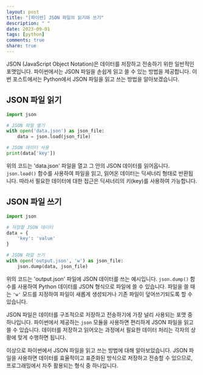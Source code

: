 ```yaml
---
layout: post
title: "[파이썬] JSON 파일의 읽기와 쓰기"
description: " "
date: 2023-09-01
tags: [python]
comments: true
share: true
---
```


JSON (JavaScript Object Notation)은 데이터를 저장하고 전송하기 위한 일반적인 포맷입니다. 파이썬에서는 JSON 파일을 손쉽게 읽고 쓸 수 있는 방법을 제공합니다. 이번 포스트에서는 Python에서 JSON 파일을 읽고 쓰는 방법을 알아보겠습니다.

## JSON 파일 읽기

```python
import json

# JSON 파일 열기
with open('data.json') as json_file:
    data = json.load(json_file)

# JSON 데이터 사용
print(data['key'])
```

위의 코드는 'data.json' 파일을 열고 그 안의 JSON 데이터를 읽어옵니다. `json.load()` 함수를 사용하여 파일을 읽고, 읽어온 데이터는 딕셔너리 형태로 반환됩니다. 따라서 필요한 데이터에 대한 접근은 딕셔너리의 키(key)를 사용하여 가능합니다.

## JSON 파일 쓰기

```python
import json

# 저장할 JSON 데이터
data = {
    'key': 'value'
}

# JSON 파일 쓰기
with open('output.json', 'w') as json_file:
    json.dump(data, json_file)
```

위의 코드는 'output.json' 파일에 JSON 데이터를 쓰는 예시입니다. `json.dump()` 함수를 사용하여 Python 데이터를 JSON 형식으로 파일에 쓸 수 있습니다. 파일을 쓸 때는 `'w'` 모드를 지정하여 파일이 새롭게 생성되거나 기존 파일이 덮어쓰기되도록 할 수 있습니다.

JSON 파일은 데이터를 구조적으로 저장하고 전송하기에 가장 널리 사용되는 포맷 중 하나입니다. 파이썬에서 제공하는 `json` 모듈을 사용하면 편리하게 JSON 파일을 읽고 쓸 수 있습니다. 데이터를 저장하고 읽어오는 과정에서 필요한 데이터 처리는 각자의 상황에 맞게 수행하면 됩니다.

이상으로 파이썬에서 JSON 파일을 읽고 쓰는 방법에 대해 알아보았습니다. JSON 파일을 사용하면 데이터를 효율적이고 표준화된 방식으로 저장하고 전송할 수 있으므로, 프로그래밍에서 자주 활용되는 형식 중 하나입니다.